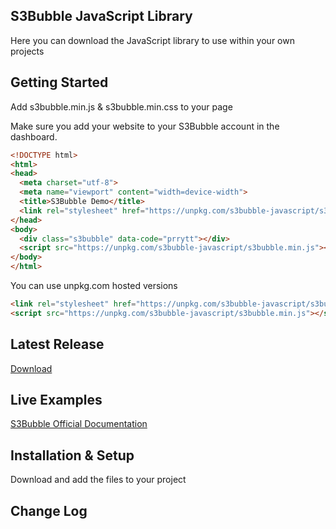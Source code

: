 ## S3Bubble JavaScript Library

Here you can download the JavaScript library to use within your own projects

## Getting Started

Add s3bubble.min.js & s3bubble.min.css to your page

Make sure you add your website to your S3Bubble account in the dashboard.

```html
<!DOCTYPE html>
<html>
<head>
  <meta charset="utf-8">
  <meta name="viewport" content="width=device-width">
  <title>S3Bubble Demo</title>
  <link rel="stylesheet" href="https://unpkg.com/s3bubble-javascript/s3bubble.min.css" />
</head>
<body>
  <div class="s3bubble" data-code="prrytt"></div>
  <script src="https://unpkg.com/s3bubble-javascript/s3bubble.min.js"></script>
</body>
</html>
```

You can use unpkg.com hosted versions
```html
<link rel="stylesheet" href="https://unpkg.com/s3bubble-javascript/s3bubble.min.css" />
<script src="https://unpkg.com/s3bubble-javascript/s3bubble.min.js"></script>
```

## Latest Release

[Download](https://github.com/s3bubble/s3bubble/releases)

## Live Examples

[S3Bubble Official Documentation](https://s3bubble.com/documentation)

## Installation & Setup

Download and add the files to your project

## Change Log
